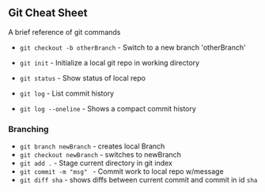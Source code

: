 ## Git Cheat Sheet

A brief reference of git commands

* `git checkout -b otherBranch` - Switch to a new branch 'otherBranch'

* `git init` - Initialize a local git repo in working directory
* `git status` - Show status of local repo
* `git log` - List commit history
* `git log --oneline` - Shows a compact commit history

### Branching

* `git branch newBranch` - creates local Branch
* `git checkout newBranch` - switches to newBranch
* `git add .` - Stage current directory in git index
* `git commit -m "msg" ` - Commit work to local repo w/message
* `git diff sha` - shows diffs between current commit and commit in id `sha`
